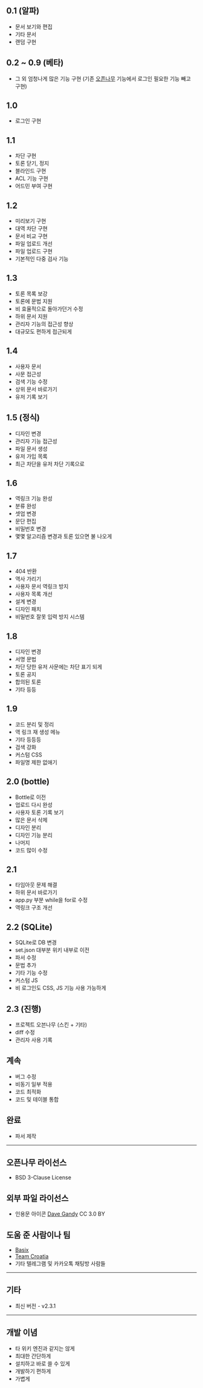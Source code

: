 ## 0.1 (알파)
 * 문서 보기와 편집
 * 기타 문서
 * 랜덤 구현

## 0.2 ~ 0.9 (베타)
 * 그 외 엄청나게 많은 기능 구현 (기존 [오픈나무](https://github.com/2DU/Old-openNAMU) 기능에서 로그인 필요한 기능 빼고 구현)

## 1.0
 * 로그인 구현

## 1.1
 * 차단 구현
 * 토론 닫기, 정지
 * 블라인드 구현
 * ACL 기능 구현
 * 어드민 부여 구현

## 1.2
 * 미리보기 구현
 * 대역 차단 구현
 * 문서 비교 구현
 * 파일 업로드 개선
 * 파일 업로드 구현
 * 기본적인 다중 검사 기능

## 1.3
 * 토론 목록 보강
 * 토론에 문법 지원
 * 비 효율적으로 돌아가던거 수정
 * 하위 문서 지원
 * 관리자 기능의 접근성 향상
 * 대규모도 편하게 접근되게

## 1.4
 * 사용자 문서
 * 사문 접근성
 * 검색 기능 수정
 * 상위 문서 바로가기
 * 유저 기록 보기

## 1.5 (정식)
 * 디자인 변경
 * 관리자 기능 접근성
 * 파일 문서 생성
 * 유저 가입 목록
 * 최근 차단을 유저 차단 기록으로

## 1.6
 * 역링크 기능 완성 
 * 분류 완성 
 * 셋업 변경
 * 문단 편집 
 * 비밀번호 변경 
 * 몇몇 알고리즘 변경과 토론 있으면 불 나오게
 
## 1.7
 * 404 반환
 * 역사 가리기
 * 사용자 문서 역링크 방지
 * 사용자 목록 개선
 * 설계 변경
 * 디자인 패치
 * 비밀번호 잘못 입력 방지 시스템
 
## 1.8
 * 디자인 변경 
 * 서명 문법 
 * 차단 당한 유저 사문에는 차단 표기 되게 
 * 토론 공지 
 * 합의된 토론 
 * 기타 등등 

## 1.9
 * 코드 분리 및 정리
 * 역 링크 재 생성 메뉴
 * 기타 등등등
 * 검색 강화
 * 커스텀 CSS
 * 파일명 제한 없애기
 
## 2.0 (bottle)
 * Bottle로 이전
 * 업로드 다시 완성
 * 사용자 토론 기록 보기
 * 많은 문서 삭제
 * 디자인 분리
 * 디자인 기능 분리
 * 나머지
 * 코드 많이 수정
 
## 2.1
 * 타임아웃 문제 해결
 * 하위 문서 바로가기
 * app.py 부분 while을 for로 수정
 * 역링크 구조 개선

## 2.2 (SQLite)
 * SQLite로 DB 변경
 * set.json 대부분 위키 내부로 이전
 * 파서 수정
 * 문법 추가
 * 기타 기능 수정
 * 커스텀 JS
 * 비 로그인도 CSS, JS 기능 사용 가능하게

## 2.3 (진행)
 * 프로젝트 오븐나무 (스킨 + 기타)
 * diff 수정
 * 관리자 사용 기록

## 계속
 * 버그 수정
 * 비동기 일부 적용
 * 코드 최적화
 * 코드 및 테이블 통합
 
## 완료
 * 파서 제작

----
## 오픈나무 라이선스
 * BSD 3-Clause License

## 외부 파일 라이선스
 * 인용문 아이콘 [Dave Gandy](http://www.flaticon.com/free-icon/quote-left_25672) CC 3.0 BY

## 도움 준 사람이나 팀
 * [Basix](https://twitter.com/Basix1120)
 * [Team Croatia](https://github.com/TeamCroatia)
 * 기타 텔레그램 및 카카오톡 채팅방 사람들

----
## 기타
 * 최신 버전 - v2.3.1

----
## 개발 이념
 * 타 위키 엔진과 같지는 않게
 * 최대한 간단하게
 * 설치하고 바로 쓸 수 있게
 * 개발하기 편하게
 * 가볍게
